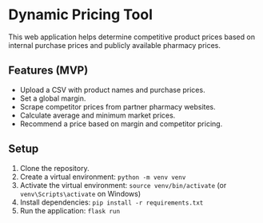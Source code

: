 # Dynamic Pricing Tool

This web application helps determine competitive product prices based on internal purchase prices and publicly available pharmacy prices.

## Features (MVP)

- Upload a CSV with product names and purchase prices.
- Set a global margin.
- Scrape competitor prices from partner pharmacy websites.
- Calculate average and minimum market prices.
- Recommend a price based on margin and competitor pricing.

## Setup

1. Clone the repository.
2. Create a virtual environment: `python -m venv venv`
3. Activate the virtual environment: `source venv/bin/activate` (or `venv\Scripts\activate` on Windows)
4. Install dependencies: `pip install -r requirements.txt`
5. Run the application: `flask run` 